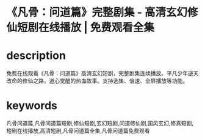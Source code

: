 # 《凡骨：问道篇》完整剧集 - 高清玄幻修仙短剧在线播放 | 免费观看全集 

# description
免费在线观看《凡骨：问道篇》高清玄幻短剧，完整剧集连续播放。平凡少年逆天改命的修仙之路，道心觉醒的热血故事。支持选集、倍速、全屏播放等功能。

# keywords
凡骨问道篇,凡骨问道篇短剧,修仙短剧,玄幻短剧,问道修仙剧,国风玄幻,修真短剧,短剧在线播放,高清短剧,凡骨问道篇全集,凡骨问道篇免费观看
   
